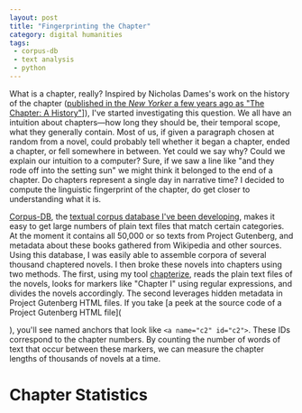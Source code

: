 ```yaml
---
layout: post
title: "Fingerprinting the Chapter"
category: digital humanities
tags:
 - corpus-db
 - text analysis
 - python
---
```


What is a chapter, really? Inspired by Nicholas Dames's work on the history of the chapter ([published in the _New Yorker_ a few years ago as "The Chapter: A History"](https://www.newyorker.com/books/page-turner/chapter-history)]), I've started investigating this question. We all have an intuition about chapters—how long they should be, their temporal scope, what they generally contain. Most of us, if given a paragraph chosen at random from a novel, could probably tell whether it began a chapter, ended a chapter, or fell somewhere in between. Yet could we say why? Could we explain our intuition to a computer? Sure, if we saw a line like "and they rode off into the setting sun" we might think it belonged to the end of a chapter. Do chapters represent a single day in narrative time? I decided to compute the linguistic fingerprint of the chapter, do get closer to understanding what it is. 

[Corpus-DB](http://corpus-db.org), the [textual corpus database I've been developing](http://jonreeve.com/2017/06/project-gutenberg-the-database/), makes it easy to get large numbers of plain text files that match certain categories. At the moment it contains all 50,000 or so texts from Project Gutenberg, and metadata about these books gathered from Wikipedia and other sources. Using this database, I was easily able to assemble corpora of several thousand chaptered novels. I then broke these novels into chapters using two methods. The first, using my tool [chapterize](https://github.com/JonathanReeve/chapterize), reads the plain text files of the novels, looks for markers like "Chapter I" using regular expressions, and divides the novels accordingly. The second leverages hidden metadata in Project Gutenberg HTML files. If you take [a peek at the source code of a Project Gutenberg HTML file](<p><a name="c2" id="c2">), you'll see named anchors that look like `<a name="c2" id="c2">`. These IDs correspond to the chapter numbers. By counting the number of words of text that occur between these markers, we can measure the chapter lengths of thousands of novels at a time. 

# Chapter Statistics


